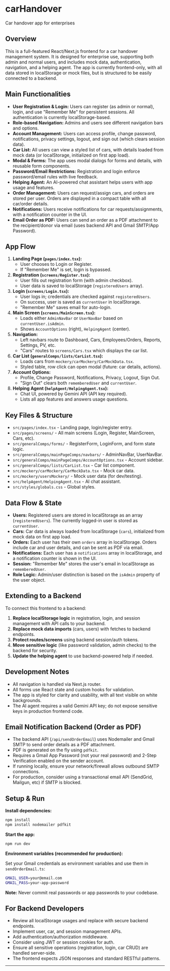 # carHandover

Car handover app for enterprises

## Overview
This is a full-featured React/Next.js frontend for a car handover management system. It is designed for enterprise use, supporting both admin and normal users, and includes mock data, authentication, navigation, and a helping agent. The app is currently frontend-only, with all data stored in localStorage or mock files, but is structured to be easily connected to a backend.

## Main Functionalities
- **User Registration & Login:** Users can register (as admin or normal), login, and use "Remember Me" for persistent sessions. All authentication is currently localStorage-based.
- **Role-based Navigation:** Admins and users see different navigation bars and options.
- **Account Management:** Users can access profile, change password, notifications, privacy settings, logout, and sign out (which clears session data).
- **Car List:** All users can view a styled list of cars, with details loaded from mock data (or localStorage, initialized on first app load).
- **Modal & Forms:** The app uses modal dialogs for forms and details, with reusable form components.
- **Password/Email Restrictions:** Registration and login enforce password/email rules with live feedback.
- **Helping Agent:** An AI-powered chat assistant helps users with app usage and features.
- **Order Management:** Users can request/assign cars, and orders are stored per user. Orders are displayed in a compact table with all car/order details.
- **Notifications:** Users receive notifications for car requests/assignments, with a notification counter in the UI.
- **Email Order as PDF:** Users can send an order as a PDF attachment to the recipient/donor via email (uses backend API and Gmail SMTP/App Password).

## App Flow
1. **Landing Page (`pages/index.tsx`):**
   - User chooses to Login or Register.
   - If "Remember Me" is set, login is bypassed.
2. **Registration (`screens/Register.tsx`):**
   - User fills out registration form (with admin checkbox).
   - User data is saved to localStorage (`registeredUsers` array).
3. **Login (`screens/Login.tsx`):**
   - User logs in; credentials are checked against `registeredUsers`.
   - On success, user is saved as `currentUser` in localStorage.
   - "Remember Me" saves email for auto-login.
4. **Main Screen (`screens/MainScreen.tsx`):**
   - Loads either `AdminNavBar` or `UserNavBar` based on `currentUser.isAdmin`.
   - Shows `AccountOptions` (right), `HelpingAgent` (center).
5. **Navigation:**
   - Left navbars route to Dashboard, Cars, Employees/Orders, Reports, Settings, PV, etc.
   - "Cars" routes to `screens/Cars.tsx` which displays the car list.
6. **Car List (`generalComps/lists/CarList.tsx`):**
   - Loads cars from `mockery/carMockery/CarMockData.tsx`.
   - Styled table, row click can open modal (future: car details, actions).
7. **Account Options:**
   - Profile, Change Password, Notifications, Privacy, Logout, Sign Out.
   - "Sign Out" clears both `rememberedUser` and `currentUser`.
8. **Helping Agent (`helpAgent/HelpingAgent.tsx`):**
   - Chat UI, powered by Gemini API (API key required).
   - Lists all app features and answers usage questions.

## Key Files & Structure
- `src/pages/index.tsx` - Landing page, login/register entry.
- `src/pages/screens/` - All main screens (Login, Register, MainScreen, Cars, etc).
- `src/generalComps/forms/` - RegisterForm, LoginForm, and form state logic.
- `src/generalComps/mainPageComps/navbars/` - AdminNavBar, UserNavBar.
- `src/generalComps/mainPageComps/AccountOptions.tsx` - Account sidebar.
- `src/generalComps/lists/CarList.tsx` - Car list component.
- `src/mockery/carMockery/CarMockData.tsx` - Mock car data.
- `src/mockery/usersMockery/` - Mock user data (for dev/testing).
- `src/helpAgent/HelpingAgent.tsx` - AI chat assistant.
- `src/styles/globals.css` - Global styles.

## Data Flow & State
- **Users:** Registered users are stored in localStorage as an array (`registeredUsers`). The currently logged-in user is stored as `currentUser`.
- **Cars:** Car data is always loaded from localStorage (`cars`), initialized from mock data on first app load.
- **Orders:** Each user has their own `orders` array in localStorage. Orders include car and user details, and can be sent as PDF via email.
- **Notifications:** Each user has a `notifications` array in localStorage, and a notification counter is shown in the UI.
- **Session:** "Remember Me" stores the user's email in localStorage as `rememberedUser`.
- **Role Logic:** Admin/user distinction is based on the `isAdmin` property of the user object.

## Extending to a Backend
To connect this frontend to a backend:
1. **Replace localStorage logic** in registration, login, and session management with API calls to your backend.
2. **Replace mock data imports** (cars, users) with fetches to backend endpoints.
3. **Protect routes/screens** using backend session/auth tokens.
4. **Move sensitive logic** (like password validation, admin checks) to the backend for security.
5. **Update the helping agent** to use backend-powered help if needed.

## Development Notes
- All navigation is handled via Next.js router.
- All forms use React state and custom hooks for validation.
- The app is styled for clarity and usability, with all text visible on white backgrounds.
- The AI agent requires a valid Gemini API key; do not expose sensitive keys in production frontend code.


## Email Notification Backend (Order as PDF)
- The backend API (`/api/sendOrderEmail`) uses Nodemailer and Gmail SMTP to send order details as a PDF attachment.
- PDF is generated on the fly using `pdfkit`.
- Requires a Gmail App Password (not your real password) and 2-Step Verification enabled on the sender account.
- If running locally, ensure your network/firewall allows outbound SMTP connections.
- For production, consider using a transactional email API (SendGrid, Mailgun, etc) if SMTP is blocked.

## Setup & Run

**Install dependencies:**

```sh
npm install
npm install nodemailer pdfkit
```

**Start the app:**

```sh
npm run dev
```

**Environment variables (recommended for production):**

Set your Gmail credentials as environment variables and use them in `sendOrderEmail.ts`:

```sh
GMAIL_USER=your@email.com
GMAIL_PASS=your-app-password
```

**Note:** Never commit real passwords or app passwords to your codebase.

## For Backend Developers
- Review all localStorage usages and replace with secure backend endpoints.
- Implement user, car, and session management APIs.
- Add authentication/authorization middleware.
- Consider using JWT or session cookies for auth.
- Ensure all sensitive operations (registration, login, car CRUD) are handled server-side.
- The frontend expects JSON responses and standard RESTful patterns.

---
